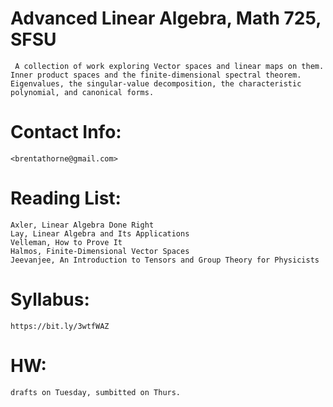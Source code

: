 # Advanced Linear Algebra, Math 725, SFSU
	 A collection of work exploring Vector spaces and linear maps on them. Inner product spaces and the finite-dimensional spectral theorem. Eigenvalues, the singular-value decomposition, the characteristic polynomial, and canonical forms.

# Contact Info:
	<brentathorne@gmail.com>
# Reading List:
	Axler, Linear Algebra Done Right
	Lay, Linear Algebra and Its Applications
	Velleman, How to Prove It
	Halmos, Finite-Dimensional Vector Spaces
	Jeevanjee, An Introduction to Tensors and Group Theory for Physicists
# Syllabus:
	https://bit.ly/3wtfWAZ
# HW:
	drafts on Tuesday, sumbitted on Thurs.
